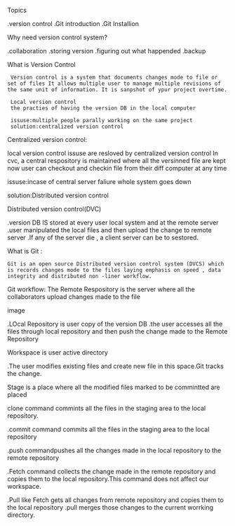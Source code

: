 Topics 

.version control
.Git introduction
.Git Installion

Why need version control system?

   .collaboration
   .storing version
   .figuring out what happended
   .backup


   What is Version Control

     Version control is a system that documents changes mode to file or set of files It allows multiple user to manage multiple revisions of the same unit of information. It is sanpshot of ypur project overtime.

     Local version control
     the practies of having the version DB in the local computer 

     issuse:multiple people parally working on the same project
     solution:centralized version control

 Centralized version control:

 local version control issuse are resloved by centralized version control 
 In cvc, a central respository is maintained where all the versinned file are kept
 now user can checkout and checkin file from their diff computer at any time

 issuse:incase of central server faliure whole system goes down

 solution:Distributed version control

 Distributed version control(DVC)

 .version DB IS stored at every user local system and at the remote server
 .user manipulated the local files and then upload the change to remote server 
 .If any of the server die , a client server can be to sestored.


 What is Git :

    Git is an open source Distributed version control system (DVCS) which is records changes mode to the files laying emphasis on speed , data integrity and distributed non -liner workflow.

 Git workflow:
  The Remote Respository is the server where all the collaborators upload changes made to the file


  image

  .LOcal Repository is user copy  of the version DB
  .the user accesses all the files through local repository and then push the change made to the Remote Repository

  Workspace is user active directory

   .The user modifies existing files and create new file in this space.Git tracks the change.

   Stage is a place where all the modified files marked to be commintted are placed

   clone command commints all the files in the staging area to the local repository.

   .commit command commits all the files in the staging area to the local repository

   .push commandpushes all the changes made in the local repository to the remote repository

   .Fetch command collects the change made in the remote repository  and copies them to the local repository.This  command does not affect our workspace.

   .Pull like Fetch  gets all changes from remote repository and copies them to the local repository 
   .pull merges those changes to the current worrking directory.   


